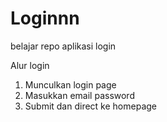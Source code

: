 # Loginnn
belajar repo aplikasi login

Alur login
1. Munculkan login page
2. Masukkan email password
3. Submit dan direct ke homepage

